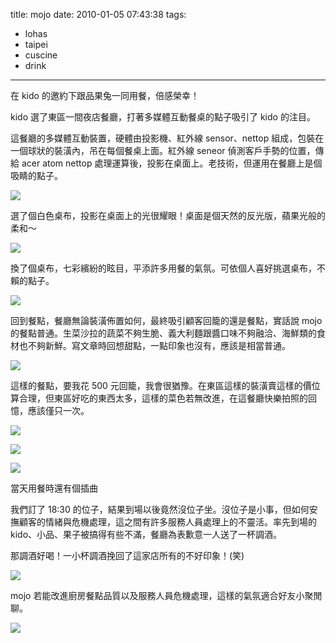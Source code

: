 title: mojo
date: 2010-01-05 07:43:38
tags:
- lohas
- taipei
- cuscine
- drink
---
在 kido 的邀約下跟品果兔一同用餐，倍感榮幸！

kido 選了東區一間夜店餐廳，打著多媒體互動餐桌的點子吸引了 kido 的注目。

這餐廳的多媒體互動裝置，硬體由投影機、紅外線 sensor、nettop 組成，包裝在一個球狀的裝潢內，吊在每個餐桌上面。紅外線 seneor 偵測客戶手勢的位置，傳給 acer atom nettop 處理運算後，投影在桌面上。老技術，但運用在餐廳上是個吸睛的點子。

![](http://farm3.static.flickr.com/2703/4268596286_bbe6ea6561.jpg)

選了個白色桌布，投影在桌面上的光很耀眼！桌面是個天然的反光版，蘋果光般的柔和～

![](http://farm3.static.flickr.com/2720/4267846293_e8f5090789.jpg)

換了個桌布，七彩繽紛的眩目，平添許多用餐的氣氛。可依個人喜好挑選桌布，不賴的點子。

![](http://farm3.static.flickr.com/2790/4267853449_153e4dc79b.jpg)

回到餐點，餐廳無論裝潢佈置如何，最終吸引顧客回籠的還是餐點，實話說 mojo 的餐點普通。生菜沙拉的蔬菜不夠生脆、義大利麵跟醬口味不夠融洽、海鮮類的食材也不夠新鮮。寫文章時回想甜點，一點印象也沒有，應該是相當普通。

![](http://farm3.static.flickr.com/2702/4268599502_4a69ba9701.jpg)

這樣的餐點，要我花 500 元回籠，我會很猶豫。在東區這樣的裝潢賣這樣的價位算合理，但東區好吃的東西太多，這樣的菜色若無改進，在這餐廳快樂拍照的回憶，應該僅只一次。

![](http://farm5.static.flickr.com/4019/4268621902_3bc9707cc0.jpg)

![](http://farm3.static.flickr.com/2713/4268636638_e0cb29620b.jpg)

![](http://farm5.static.flickr.com/4041/4268603506_c453fb8b09.jpg)

當天用餐時還有個插曲

我們訂了 18:30 的位子，結果到場以後竟然沒位子坐。沒位子是小事，但如何安撫顧客的情緒與危機處理，這之間有許多服務人員處理上的不靈活。率先到場的 kido、小品、果子被搞得有些不滿，餐廳為表歉意一人送了一杯調酒。

那調酒好喝！一小杯調酒挽回了這家店所有的不好印象！(笑)

![](http://farm5.static.flickr.com/4061/4267866327_1afb6df5b2.jpg)

mojo 若能改進廚房餐點品質以及服務人員危機處理，這樣的氣氛適合好友小聚閒聊。

![](http://farm3.static.flickr.com/2786/4267894033_d0e50e6503.jpg)
